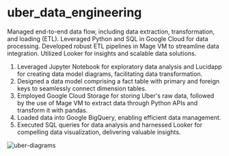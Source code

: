 # uber_data_engineering

Managed end-to-end data flow, including data extraction, transformation, and loading (ETL). Leveraged Python and SQL in Google Cloud for data processing. Developed robust ETL pipelines in Mage VM to streamline data integration. Utilized Looker for insights and scalable data solutions.

1. Leveraged Jupyter Notebook for exploratory data analysis and Lucidapp for creating data model diagrams, facilitating data transformation.
2. Designed a data model comprising a fact table with primary and foreign keys to seamlessly connect dimension tables.
3. Employed Google Cloud Storage for storing Uber's raw data, followed by the use of Mage VM to extract data through Python APIs and transform it with pandas.
4. Loaded data into Google BigQuery, enabling efficient data management.
5. Executed SQL queries for data analysis and harnessed Looker for compelling data visualization, delivering valuable insights.

![uber-diagrams](https://github.com/Mina314/uber_data_engineering/assets/64227723/dbc70569-5c26-4ea8-89cb-ea6b4a3f8d05)
